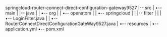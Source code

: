 springcloud-router-connect-direct-configuration-gateway9527
|-- src
|   •-- main
|       |-- java
|       |   •-- org
|       |       •-- openatom
|       |           •-- springcloud
|       |               |-- filter
|       |               |   •-- LoginFilter.java
|       |               •-- RouterConnectDirectConfigurationGateWay9527.java
|       •-- resources
|           •-- application.yml
•-- pom.xml